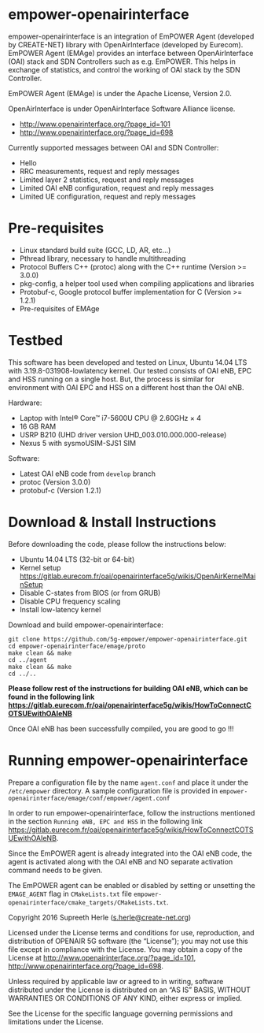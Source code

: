 empower-openairinterface
========================

empower-openairinterface is an integration of EmPOWER Agent (developed by CREATE-NET) library with OpenAirInterface (developed by Eurecom). EmPOWER Agent (EMAge) provides an interface between OpenAirInterface (OAI) stack and SDN Controllers such as e.g. EmPOWER. This helps in exchange of statistics, and control the working of OAI stack by the SDN Controller.

EmPOWER Agent (EMAge) is under the Apache License, Version 2.0.

OpenAirInterface is under OpenAirInterface Software Alliance license.
 * http://www.openairinterface.org/?page_id=101
 * http://www.openairinterface.org/?page_id=698

Currently supported messages between OAI and SDN Controller: 
 * Hello
 * RRC measurements, request and reply messages
 * Limited layer 2 statistics, request and reply messages
 * Limited OAI eNB configuration, request and reply messages
 * Limited UE configuration, request and reply messages

Pre-requisites
==============

 * Linux standard build suite (GCC, LD, AR, etc...)
 * Pthread library, necessary to handle multithreading
 * Protocol Buffers C++ (protoc) along with the C++ runtime (Version >= 3.0.0)
 * pkg-config, a helper tool used when compiling applications and libraries
 * Protobuf-c, Google protocol buffer implementation for C (Version >= 1.2.1)
 * Pre-requisites of EMAge

Testbed
=======

This software has been developed and tested on Linux, Ubuntu 14.04 LTS with 3.19.8-031908-lowlatency kernel. Our tested consists of OAI eNB, EPC and HSS running on a single host. But, the process is similar for environment with OAI EPC and HSS on a different host than the OAI eNB.

Hardware:
 * Laptop with Intel® Core™ i7-5600U CPU @ 2.60GHz × 4
 * 16 GB RAM
 * USRP B210 (UHD driver version UHD_003.010.000.000-release)
 * Nexus 5 with sysmoUSIM-SJS1 SIM

Software:
 * Latest OAI eNB code from `develop` branch
 * protoc (Version 3.0.0)
 * protobuf-c (Version 1.2.1)

Download & Install Instructions
===============================

Before downloading the code, please follow the instructions below:
 * Ubuntu 14.04 LTS (32-bit or 64-bit)
 * Kernel setup https://gitlab.eurecom.fr/oai/openairinterface5g/wikis/OpenAirKernelMainSetup
 * Disable C-states from BIOS (or from GRUB)
 * Disable CPU frequency scaling
 * Install low-latency kernel

Download and build empower-openairinterface: 
```
git clone https://github.com/5g-empower/empower-openairinterface.git
cd empower-openairinterface/emage/proto
make clean && make
cd ../agent
make clean && make
cd ../..
```
**Please follow rest of the instructions for building OAI eNB, which can be found in the following link https://gitlab.eurecom.fr/oai/openairinterface5g/wikis/HowToConnectCOTSUEwithOAIeNB**

Once OAI eNB has been successfully compiled, you are good to go !!!  

Running empower-openairinterface
================================

Prepare a configuration file by the name `agent.conf` and place it under the `/etc/empower` directory. A sample configuration file is provided in `empower-openairinterface/emage/conf/empower/agent.conf`

In order to run empower-openairinterface, follow the instructions mentioned in the section `Running eNB, EPC and HSS` in the following link https://gitlab.eurecom.fr/oai/openairinterface5g/wikis/HowToConnectCOTSUEwithOAIeNB.

Since the EmPOWER agent is already integrated into the OAI eNB code, the agent is activated along with the OAI eNB and NO separate activation command needs to be given.

The EmPOWER agent can be enabled or disabled by setting or unsetting the `EMAGE_AGENT` flag in `CMakeLists.txt` file `empower-openairinterface/cmake_targets/CMakeLists.txt`.



Copyright 2016 Supreeth Herle (s.herle@create-net.org)

Licensed under the License terms and conditions for use, reproduction, and distribution of OPENAIR 5G software (the “License”); you may not use this file except in compliance with the License. You may obtain a copy of the License at http://www.openairinterface.org/?page_id=101, http://www.openairinterface.org/?page_id=698.

Unless required by applicable law or agreed to in writing, software distributed under the License is distributed on an “AS IS” BASIS, WITHOUT WARRANTIES OR CONDITIONS OF ANY KIND, either express or implied.

See the License for the specific language governing permissions and limitations under the License.